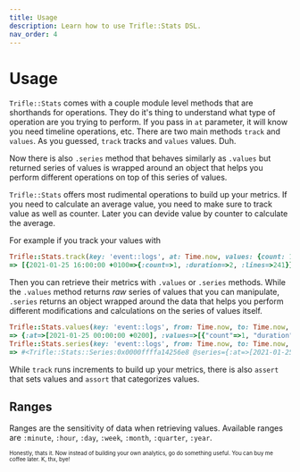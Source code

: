 ```yaml
---
title: Usage
description: Learn how to use Trifle::Stats DSL.
nav_order: 4
---
```


# Usage

`Trifle::Stats` comes with a couple module level methods that are shorthands for operations. They do it's thing to understand what type of operation are you trying to perform. If you pass in `at` parameter, it will know you need timeline operations, etc. There are two main methods `track` and `values`. As you guessed, `track` tracks and `values` values. Duh.

Now there is also `.series` method that behaves similarly as `.values` but returned series of values is wrapped around an object that helps you perform different operations on top of this series of values.

`Trifle::Stats` offers most rudimental operations to build up your metrics. If you need to calculate an average value, you need to make sure to track value as well as counter. Later you can devide value by counter to calculate the average.

For example if you track your values with

```ruby
Trifle::Stats.track(key: 'event::logs', at: Time.now, values: {count: 1, duration: 2, lines: 241})
=> [{2021-01-25 16:00:00 +0100=>{:count=>1, :duration=>2, :lines=>241}}, {2021-01-25 00:00:00 +0100=>{:count=>1, :duration=>2, :lines=>241}}]
```

Then you can retrieve their metrics with `.values` or `.series` methods. While the `.values` method returns _raw_ series of values that you can manipulate, `.series` returns an object wrapped around the data that helps you perform different modifications and calculations on the series of values itself.

```ruby
Trifle::Stats.values(key: 'event::logs', from: Time.now, to: Time.now, range: :day)
=> {:at=>[2021-01-25 00:00:00 +0200], :values=>[{"count"=>1, "duration"=>2, "lines"=>241}]}
Trifle::Stats.series(key: 'event::logs', from: Time.now, to: Time.now, range: :day)
=> #<Trifle::Stats::Series:0x0000ffffa14256e8 @series={:at=>[2021-01-25 00:00:00 +0200], :values=>[{"count"=>1, "duration"=>2, "lines"=>241}]}>
```

While `track` runs increments to build up your metrics, there is also `assert` that sets values and `assort` that categorizes values.

## Ranges

Ranges are the sensitivity of data when retrieving values. Available ranges are `:minute`, `:hour`, `:day`, `:week`, `:month`, `:quarter`, `:year`.

<sub><sup>Honestly, thats it. Now instead of building your own analytics, go do something useful. You can buy me coffee later. K, thx, bye!</sup></sub>
